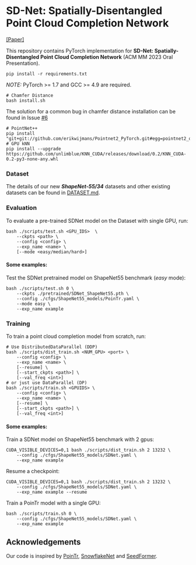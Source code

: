 # SD-Net: Spatially-Disentangled Point Cloud Completion Network

[[Paper]](https://dl.acm.org/doi/abs/10.1145/3581783.3611716)

This repository contains PyTorch implementation for __SD-Net: Spatially-Disentangled Point Cloud Completion Network__ (ACM MM 2023 Oral Presentation).

```
pip install -r requirements.txt
```
*NOTE:* PyTorch >= 1.7 and GCC >= 4.9 are required.

```
# Chamfer Distance
bash install.sh
```
The solution for a common bug in chamfer distance installation can be found in Issue [#6](https://github.com/yuxumin/PoinTr/issues/6)
```
# PointNet++
pip install "git+git://github.com/erikwijmans/Pointnet2_PyTorch.git#egg=pointnet2_ops&subdirectory=pointnet2_ops_lib"
# GPU kNN
pip install --upgrade https://github.com/unlimblue/KNN_CUDA/releases/download/0.2/KNN_CUDA-0.2-py3-none-any.whl
```

### Dataset

The details of our new ***ShapeNet-55/34*** datasets and other existing datasets can be found in [DATASET.md](./DATASET.md).

### Evaluation

To evaluate a pre-trained SDNet model on the Dataset with single GPU, run:

```
bash ./scripts/test.sh <GPU_IDS>  \
    --ckpts <path> \
    --config <config> \
    --exp_name <name> \
    [--mode <easy/median/hard>]
```

####  Some examples:

Test the SDNet pretrained model on ShapeNet55 benchmark (*easy* mode):
```
bash ./scripts/test.sh 0 \
    --ckpts ./pretrained/SDNet_ShapeNet55.pth \
    --config ./cfgs/ShapeNet55_models/PoinTr.yaml \
    --mode easy \
    --exp_name example
```
### Training

To train a point cloud completion model from scratch, run:

```
# Use DistributedDataParallel (DDP)
bash ./scripts/dist_train.sh <NUM_GPU> <port> \
    --config <config> \
    --exp_name <name> \
    [--resume] \
    [--start_ckpts <path>] \
    [--val_freq <int>]
# or just use DataParallel (DP)
bash ./scripts/train.sh <GPUIDS> \
    --config <config> \
    --exp_name <name> \
    [--resume] \
    [--start_ckpts <path>] \
    [--val_freq <int>]
```
####  Some examples:
Train a SDNet model on ShapeNet55 benchmark with 2 gpus:
```
CUDA_VISIBLE_DEVICES=0,1 bash ./scripts/dist_train.sh 2 13232 \
    --config ./cfgs/ShapeNet55_models/SDNet.yaml \
    --exp_name example
```
Resume a checkpoint:
```
CUDA_VISIBLE_DEVICES=0,1 bash ./scripts/dist_train.sh 2 13232 \
    --config ./cfgs/ShapeNet55_models/SDNet.yaml \
    --exp_name example --resume
```

Train a PoinTr model with a single GPU:
```
bash ./scripts/train.sh 0 \
    --config ./cfgs/ShapeNet55_models/SDNet.yaml \
    --exp_name example
```

## Acknowledgements

Our code is inspired by [PoinTr](https://github.com/yuxumin/PoinTr), [SnowflakeNet](https://github.com/AllenXiangX/SnowflakeNet) and [SeedFormer](https://github.com/hrzhou2/seedformer).
